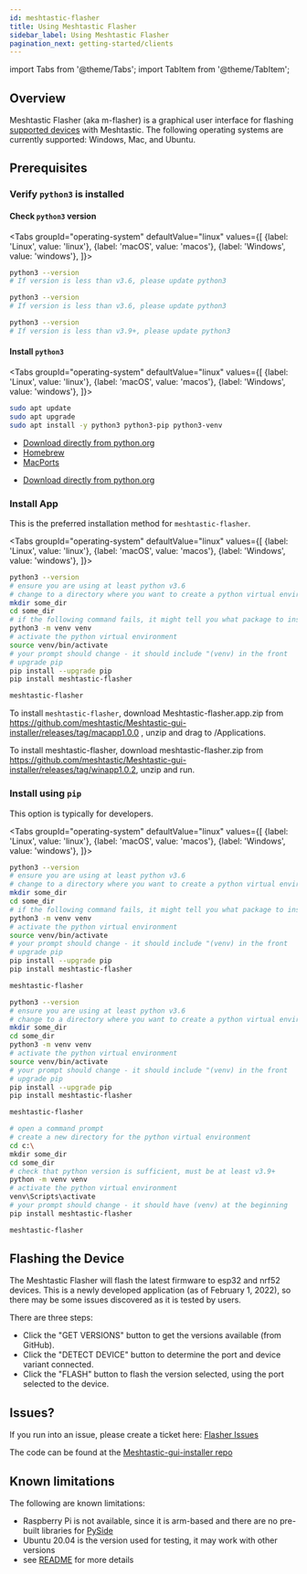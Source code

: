 ```yaml
---
id: meshtastic-flasher
title: Using Meshtastic Flasher
sidebar_label: Using Meshtastic Flasher
pagination_next: getting-started/clients
---
```


import Tabs from '@theme/Tabs';
import TabItem from '@theme/TabItem';

## Overview

Meshtastic Flasher (aka m-flasher) is a graphical user interface for flashing [supported devices](/docs/hardware) with Meshtastic.
The following operating systems are currently supported: Windows, Mac, and Ubuntu.

## Prerequisites

### Verify `python3` is installed

#### Check `python3` version

<Tabs
groupId="operating-system"
defaultValue="linux"
values={[
{label: 'Linux', value: 'linux'},
{label: 'macOS', value: 'macos'},
{label: 'Windows', value: 'windows'},
]}>
<TabItem value="linux">

```bash title="Check python3 version"
python3 --version
# If version is less than v3.6, please update python3
```

</TabItem>
<TabItem value="macos">

```bash title="Check python3 version"
python3 --version
# If version is less than v3.6, please update python3
```

</TabItem>
<TabItem value="windows">

```bash title="Check python3 version"
python3 --version
# If version is less than v3.9+, please update python3
```

</TabItem>
</Tabs>

#### Install `python3`

<Tabs
groupId="operating-system"
defaultValue="linux"
values={[
{label: 'Linux', value: 'linux'},
{label: 'macOS', value: 'macos'},
{label: 'Windows', value: 'windows'},
]}>
<TabItem value="linux">

```bash title="Install python3, pip, and venv"
sudo apt update
sudo apt upgrade
sudo apt install -y python3 python3-pip python3-venv
```

</TabItem>
<TabItem value="macos">

- [Download directly from python.org](https://www.python.org/downloads/macos/)
- [Homebrew](https://brew.sh/)
- [MacPorts](https://www.macports.org/)

</TabItem>
<TabItem value="windows">

- [Download directly from python.org](https://www.python.org/downloads/windows/)

</TabItem>
</Tabs>

### Install App

This is the preferred installation method for `meshtastic-flasher`.

<Tabs
groupId="operating-system"
defaultValue="linux"
values={[
{label: 'Linux', value: 'linux'},
{label: 'macOS', value: 'macos'},
{label: 'Windows', value: 'windows'},
]}>
<TabItem value="linux">

```bash title="Install Meshtastic Flasher"
python3 --version
# ensure you are using at least python v3.6
# change to a directory where you want to create a python virtual environment
mkdir some_dir
cd some_dir
# if the following command fails, it might tell you what package to install
python3 -m venv venv
# activate the python virtual environment
source venv/bin/activate
# your prompt should change - it should include "(venv) in the front
# upgrade pip
pip install --upgrade pip
pip install meshtastic-flasher
```

```bash title="Running Meshtastic Flasher"
meshtastic-flasher
```

</TabItem>
<TabItem value="macos">

To install `meshtastic-flasher`, download Meshtastic-flasher.app.zip from https://github.com/meshtastic/Meshtastic-gui-installer/releases/tag/macapp1.0.0 , unzip and drag to /Applications.

</TabItem>
<TabItem value="windows">

To install meshtastic-flasher, download meshtastic-flasher.zip from https://github.com/meshtastic/Meshtastic-gui-installer/releases/tag/winapp1.0.2, unzip and run.


</TabItem>
</Tabs>

### Install using `pip`

This option is typically for developers.

<Tabs
groupId="operating-system"
defaultValue="linux"
values={[
{label: 'Linux', value: 'linux'},
{label: 'macOS', value: 'macos'},
{label: 'Windows', value: 'windows'},
]}>
<TabItem value="linux">

```bash title="Install Meshtastic Flasher"
python3 --version
# ensure you are using at least python v3.6
# change to a directory where you want to create a python virtual environment
mkdir some_dir
cd some_dir
# if the following command fails, it might tell you what package to install
python3 -m venv venv
# activate the python virtual environment
source venv/bin/activate
# your prompt should change - it should include "(venv) in the front
# upgrade pip
pip install --upgrade pip
pip install meshtastic-flasher
```

```bash title="Running Meshtastic Flasher"
meshtastic-flasher
```

  </TabItem>
  <TabItem value="macos">

```bash title="Install Meshtastic Flasher"
python3 --version
# ensure you are using at least python v3.6
# change to a directory where you want to create a python virtual environment
mkdir some_dir
cd some_dir
python3 -m venv venv
# activate the python virtual environment
source venv/bin/activate
# your prompt should change - it should include "(venv) in the front
# upgrade pip
pip install --upgrade pip
pip install meshtastic-flasher
```

```bash title="Running Meshtastic Flasher"
meshtastic-flasher
```

  </TabItem>
  <TabItem value="windows">

```bash title="Install Meshtastic Flasher"
# open a command prompt
# create a new directory for the python virtual environment
cd c:\
mkdir some_dir
cd some_dir
# check that python version is sufficient, must be at least v3.9+
python -m venv venv
# activate the python virtual environment
venv\Scripts\activate
# your prompt should change - it should have (venv) at the beginning
pip install meshtastic-flasher
```

```bash title="Running Meshtastic Flasher"
meshtastic-flasher
```

  </TabItem>
</Tabs>

## Flashing the Device

The Meshtastic Flasher will flash the latest firmware to esp32 and nrf52 devices. This is a newly developed application (as of February 1, 2022), so there may be some issues discovered as it is tested by users.

There are three steps:

- Click the "GET VERSIONS" button to get the versions available (from GitHub).
- Click the "DETECT DEVICE" button to determine the port and device variant connected.
- Click the "FLASH" button to flash the version selected, using the port selected to the device.

## Issues?

If you run into an issue, please create a ticket here: [Flasher Issues](https://github.com/meshtastic/Meshtastic-gui-installer/issues)

The code can be found at the [Meshtastic-gui-installer repo](https://github.com/meshtastic/Meshtastic-gui-installer)

## Known limitations

The following are known limitations:

- Raspberry Pi is not available, since it is arm-based and there are no pre-built libraries for [PySide](https://wiki.qt.io/Qt_for_Python)
- Ubuntu 20.04 is the version used for testing, it may work with other versions
- see [README](https://github.com/meshtastic/Meshtastic-gui-installer/blob/master/README.md) for more details
